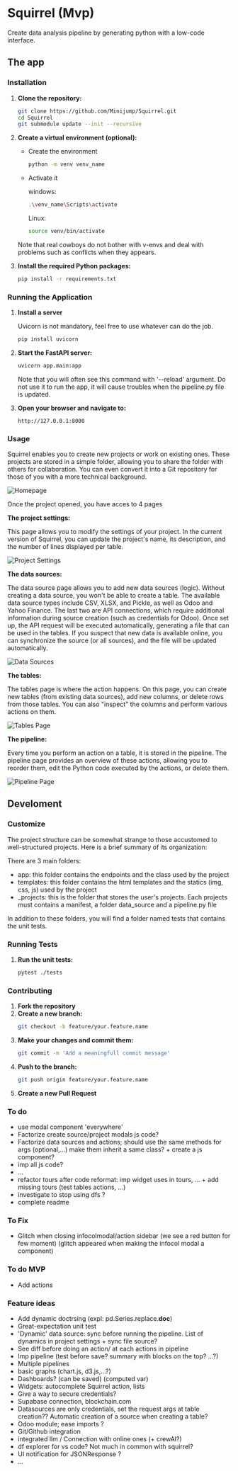 # Squirrel (Mvp)
      
Create data analysis pipeline by generating python with a low-code interface. 
## The app
### Installation

1. **Clone the repository:**
    ```sh
    git clone https://github.com/Minijump/Squirrel.git
    cd Squirrel
    git submodule update --init --recursive
    ```

2. **Create a virtual environment (optional):**
    * Create the environment
        ```sh
        python -m venv venv_name
        ```
    * Activate it

        windows:
        ```sh
        .\venv_name\Scripts\activate
        ```

        Linux:
        ```sh
        source venv/bin/activate
        ```
    Note that real cowboys do not bother with v-envs and deal with problems such as conflicts when they appears. 

3. **Install the required Python packages:**
    ```sh
    pip install -r requirements.txt
    ```

### Running the Application

1. **Install a server**

    Uvicorn is not mandatory, feel free to use whatever can do the job.

    ```sh
    pip install uvicorn
    ```

2. **Start the FastAPI server:**
    ```sh
    uvicorn app.main:app
    ```
    Note that you will often see this command with '--reload' argument. Do not use it to run the app, it will cause troubles when the pipeline.py file is updated.

3. **Open your browser and navigate to:**
    ```
    http://127.0.0.1:8000
    ```

### Usage

Squirrel enables you to create new projects or work on existing ones. These projects are stored in a simple folder, allowing you to share the folder with others for collaboration. You can even convert it into a Git repository for those of you with a more technical background.

![Homepage](app/utils/templates/static/img/squirrel_homepage.png)

Once the project opened, you have acces to 4 pages

__The project settings:__

This page allows you to modify the settings of your project. In the current version of Squirrel, you can update the project's name, its description, and the number of lines displayed per table.

![Project Settings](app/utils/templates/static/img/project_settings.png)

__The data sources:__

The data source page allows you to add new data sources (logic). Without creating a data source, you won't be able to create a table. The available data source types include CSV, XLSX, and Pickle, as well as Odoo and Yahoo Finance. The last two are API connections, which require additional information during source creation (such as credentials for Odoo). Once set up, the API request will be executed automatically, generating a file that can be used in the tables. If you suspect that new data is available online, you can synchronize the source (or all sources), and the file will be updated automatically.

![Data Sources](app/utils/templates/static/img/data_sources.png)

__The tables:__

The tables page is where the action happens. On this page, you can create new tables (from existing data sources), add new columns, or delete rows from those tables. You can also "inspect" the columns and perform various actions on them.

![Tables Page](app/utils/templates/static/img/tables_page.png)

__The pipeline:__

Every time you perform an action on a table, it is stored in the pipeline. The pipeline page provides an overview of these actions, allowing you to reorder them, edit the Python code executed by the actions, or delete them.

![Pipeline Page](app/utils/templates/static/img/pipeline_page.png)

## Develoment

### Customize

The project structure can be somewhat strange to those accustomed to well-structured projects. Here is a brief summary of its organization:

There are 3 main folders:

* app: this folder contains the endpoints and the class used by the project
* templates: this folder contains the html templates and the statics (img, css, js) used by the project
* _projects: this is the folder that stores the user's projects. Each projects must contains a manifest, a folder data_source and a pipeline.py file

In addition to these folders, you will find a folder named tests that contains the unit tests.

### Running Tests

1. **Run the unit tests:**
    ```sh
    pytest ./tests
    ```
### Contributing

1. **Fork the repository**
2. **Create a new branch:**
    ```sh
    git checkout -b feature/your.feature.name
    ```
3. **Make your changes and commit them:**
    ```sh
    git commit -m 'Add a meaningfull commit message'
    ```
4. **Push to the branch:**
    ```sh
    git push origin feature/your.feature.name
    ```
5. **Create a new Pull Request**

### To do
* use modal component 'everywhere'
* Factorize create source/project modals js code?
* Factorize data sources and actions; should use the same methods for args (optional,...) make them inherit a same class? + create a js component?
* imp all js code?
* ...
* refactor tours after code reformat: imp widget uses in tours, ... + add missing tours (test tables actions, ...)
* investigate to stop using dfs ?
* complete readme

### To Fix
* Glitch when closing infocolmodal/action sidebar (we see a red button for few moment) (glitch appeared when making the infocol modal a component)

### To do MVP
* Add actions

### Feature ideas
* Add dynamic doctrsing (expl: pd.Series.replace.__doc__)
* Great-expectation unit test
* 'Dynamic' data source: sync before running the pipeline. List of dynamics in project settings + sync file source?
* See diff before doing an action/ at each actions in pipeline
* Imp pipeline (test before save? summary with blocks on the top? ...?)
* Multiple pipelines
* basic graphs (chart.js, d3.js,...?)
* Dashboards? (can be saved) (computed var)
* Widgets: autocomplete Squirrel action, lists
* Give a way to secure credentials?
* Supabase connection, blockchain.com
* Datasources are only credentials, set the request args at table creation?? Automatic creation of a source when creating a table?
* Odoo module; ease imports ?
* Git/Github integration
* integrated llm / Connection with online ones (+ crewAI?)
* df explorer for vs code? Not much in common with squirrel?
* UI notification for JSONResponse ?
* ...
